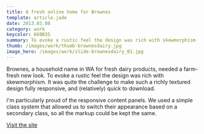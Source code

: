 ```yaml
---
title: A fresh online home for Brownes
template: article.jade
date: 2013.03.08
category: work
keycolor: 669B35
summary: To evoke a rustic feel the design was rich with skewmorphism
thumb: /images/work/thumb-brownesdairy.jpg
image_hero: /images/work/slide-brownesdairy_01.jpg
---
```


Brownes, a household name in WA for fresh dairy products, needed a farm-fresh
new look. To evoke a rustic feel the design was rich with skewmorphism. It was quite
the challenge to make such a richly textured design fully responsive, and (relatively)
quick to download.

I'm particularly proud of the responsive content panels. We used a simple class
system that allowed us to switch their appearance based on a secondary class,
so all the markup could be kept the same.

[Visit the site](http://brownesdairy.com.au)
